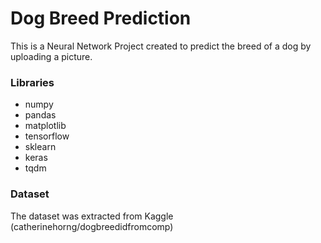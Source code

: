 # Dog Breed Prediction

This is a Neural Network Project created to predict the breed of a dog by uploading a picture.

### Libraries
- numpy
- pandas
- matplotlib
- tensorflow
- sklearn
- keras
- tqdm

### Dataset
The dataset was extracted from Kaggle (catherinehorng/dogbreedidfromcomp)

